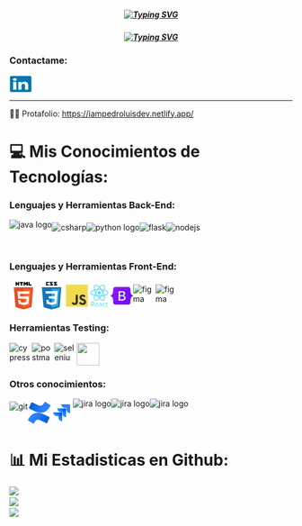 
##### <div align="center">[![Typing SVG](https://readme-typing-svg.demolab.com?font=Fira+Code&weight=700&size=25&duration=2000&pause=1000&color=4581F7&center=true&vCenter=true&multiline=true&width=435&lines=Pedro+Gutierrez)](https://git.io/typing-svg)</div>
  ##### <div align="center">[![Typing SVG](https://readme-typing-svg.demolab.com?font=Fira+Code&weight=700&size=25&duration=2000&pause=1000&color=4581F7&center=true&vCenter=true&multiline=true&width=435&lines=Software+Developer)](https://git.io/typing-svg)</div> 

<h3 align="left">Contactame:</h3>
<p align="left">
  <a href="https://www.linkedin.com/in/pedro-luis-gutierrez-contreras/" target="_blank">
    <img align="center" src="https://raw.githubusercontent.com/devicons/devicon/1119b9f84c0290e0f0b38982099a2bd027a48bf1/icons/linkedin/linkedin-original.svg" height="30" width="40" />
  </a>
</p>
 <hr>
<p align="left">👨‍💻 Protafolio: <a href="https://iampedroluisdev.netlify.app/" target="_blank">https://iampedroluisdev.netlify.app/ </a> </p>




# 💻 Mis Conocimientos de Tecnologías:

<h3 align="left">Lenguajes y  Herramientas Back-End:</h3>
<div style="display: flex; align-items: center;">
  <img src="https://www.vectorlogo.zone/logos/java/java-vertical.svg" height="50" alt="java logo" />
  <img src="https://static.cdnlogo.com/logos/c/27/c.svg" height="40" alt="csharp" />
  <img src="https://cdn.jsdelivr.net/gh/devicons/devicon/icons/python/python-original.svg" height="40" alt="python logo" />
  <img src="https://www.vectorlogo.zone/logos/palletsprojects_flask/palletsprojects_flask-icon.svg" alt="flask"  height="40" style="backfround-color: #fffff" />
  <img src="https://www.vectorlogo.zone/logos/nodejs/nodejs-icon.svg" alt="nodejs" height="40" />
</div>

<h3 align="left">Lenguajes y  Herramientas Front-End:</h3>
<div style="display: flex; align-items: center;">
  <img src="https://raw.githubusercontent.com/devicons/devicon/master/icons/html5/html5-original-wordmark.svg" alt="html5"  height="50" />
  <img src="https://raw.githubusercontent.com/devicons/devicon/master/icons/css3/css3-original-wordmark.svg" alt="css3" height="50" />
  <img src="https://raw.githubusercontent.com/devicons/devicon/master/icons/javascript/javascript-original.svg" alt="javascript" width="40" height="40" />
  <img src="https://raw.githubusercontent.com/devicons/devicon/master/icons/react/react-original-wordmark.svg" alt="react" width="40" height="40" />
  <img src="https://raw.githubusercontent.com/devicons/devicon/1119b9f84c0290e0f0b38982099a2bd027a48bf1/icons/bootstrap/bootstrap-original.svg" height="40" alt="bootstrap logo" />
  <img src="https://www.vectorlogo.zone/logos/figma/figma-icon.svg" alt="figma" width="40" height="40" />
  <img src="https://www.vectorlogo.zone/logos/tailwindcss/tailwindcss-icon.svg" alt="figma" width="40" height="40" />
</div>



<h3 align="left">Herramientas Testing:</h3>
<div style="display: flex; align-items: center;">
  <img src="https://raw.githubusercontent.com/gilbarbara/logos/92bb74e98bca1ea1ad794442676ebc4e75038adc/logos/cypress-icon.svg" alt="cypress" width="40" height="40" />
  <img src="https://www.vectorlogo.zone/logos/getpostman/getpostman-icon.svg" alt="postman" width="40" height="40" />
  <img src="https://raw.githubusercontent.com/detain/svg-logos/780f25886640cef088af994181646db2f6b1a3f8/svg/selenium-logo.svg" alt="selenium" width="40" height="40" />
  <img src="https://vectorwiki.com/images/vlMCF__appium.svg"  width="40px" height="40px" />
</div>

<h3 align="left">Otros conocimientos:</h3>
<div style="display: flex; align-items: center;">
  <img src="https://www.vectorlogo.zone/logos/git-scm/git-scm-icon.svg" alt="git"  height="40" />
  <img src="https://raw.githubusercontent.com/devicons/devicon/1119b9f84c0290e0f0b38982099a2bd027a48bf1/icons/confluence/confluence-original.svg" height="40" alt="confluence logo" />
  <img src="https://raw.githubusercontent.com/devicons/devicon/1119b9f84c0290e0f0b38982099a2bd027a48bf1/icons/jira/jira-original.svg" height="40" alt="jira logo" />
   <img src="https://www.vectorlogo.zone/logos/docker/docker-tile.svg" height="50" alt="jira logo" />
  <img src="https://www.vectorlogo.zone/logos/salesforce/salesforce-ar21.svg" height="50" alt="jira logo" />
<img src="https://www.vectorlogo.zone/logos/mysql/mysql-ar21.svg" height="50" alt="jira logo" />
</div>

# 📊 Mi Estadisticas en Github:
![](https://github-readme-stats.vercel.app/api?username=iampedroluis&theme=react&hide_border=false&include_all_commits=false&count_private=false)<br/>
![](https://github-readme-streak-stats.herokuapp.com/?user=iampedroluis&theme=react&hide_border=false)<br/>
![](https://github-readme-stats.vercel.app/api/top-langs/?username=iampedroluis&theme=react&hide_border=false&include_all_commits=false&count_private=false&layout=compact)
